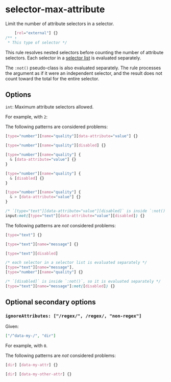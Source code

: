 # selector-max-attribute

Limit the number of attribute selectors in a selector.

<!-- prettier-ignore -->
```css
    [rel="external"] {}
/** ↑
 * This type of selector */
```

This rule resolves nested selectors before counting the number of attribute selectors. Each selector in a [selector list](https://www.w3.org/TR/selectors4/#selector-list) is evaluated separately.

The `:not()` pseudo-class is also evaluated separately. The rule processes the argument as if it were an independent selector, and the result does not count toward the total for the entire selector.

## Options

`int`: Maximum attribute selectors allowed.

For example, with `2`:

The following patterns are considered problems:

<!-- prettier-ignore -->
```css
[type="number"][name="quality"][data-attribute="value"] {}
```

<!-- prettier-ignore -->
```css
[type="number"][name="quality"][disabled] {}
```

<!-- prettier-ignore -->
```css
[type="number"][name="quality"] {
  & [data-attribute="value"] {}
}
```

<!-- prettier-ignore -->
```css
[type="number"][name="quality"] {
  & [disabled] {}
}
```

<!-- prettier-ignore -->
```css
[type="number"][name="quality"] {
  & > [data-attribute="value"] {}
}
```

<!-- prettier-ignore -->
```css
/* `[type="text"][data-attribute="value"][disabled]` is inside `:not()`, so it is evaluated separately */
input:not([type="text"][data-attribute="value"][disabled]) {}
```

The following patterns are _not_ considered problems:

<!-- prettier-ignore -->
```css
[type="text"] {}
```

<!-- prettier-ignore -->
```css
[type="text"][name="message"] {}
```

<!-- prettier-ignore -->
```css
[type="text"][disabled]
```

<!-- prettier-ignore -->
```css
/* each selector in a selector list is evaluated separately */
[type="text"][name="message"],
[type="number"][name="quality"] {}
```

<!-- prettier-ignore -->
```css
/* `[disabled]` is inside `:not()`, so it is evaluated separately */
[type="text"][name="message"]:not([disabled]) {}
```

## Optional secondary options

### `ignoreAttributes: ["/regex/", /regex/, "non-regex"]`

Given:

```json
["/^data-my-/", "dir"]
```

For example, with `0`.

The following patterns are _not_ considered problems:

<!-- prettier-ignore -->
```css
[dir] [data-my-attr] {}
```

<!-- prettier-ignore -->
```css
[dir] [data-my-other-attr] {}
```
